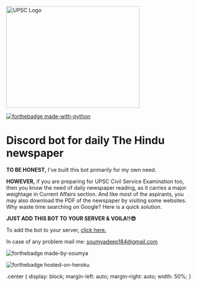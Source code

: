 <img src="https://github.com/imsoumya18/newspaper_bot/blob/main/assets/UPSC.jpg" alt="UPSC Logo" width="356" height="272" class='center'>

[![forthebadge made-with-python](http://ForTheBadge.com/images/badges/made-with-python.svg)](https://www.python.org/)

# Discord bot for daily The Hindu newspaper
<p>
  <b>TO BE HONEST,</b> I've built this bot primarily for my own need.
</p>

<p>
  <b>HOWEVER,</b> if you are preparing for UPSC Civil Service Examination too, then you know the need of daily newspaper reading, as it carries a major weightage in Current Affairs section. And like most of the aspirants, you may also download the PDF of the newspaper by visiting some websites. Why waste time searching on Google? Here is a quick solution.
</p>

**JUST ADD THIS BOT TO YOUR SERVER & VOILA!!😎**

To add the bot to your server,
<a href="https://discord.com/api/oauth2/authorize?client_id=842376092505473074&permissions=2148001856&scope=bot">click here.</a>

In case of any problem mail me: <a href="mailto:soumyadeep184@gmail.com">soumyadeep184@gmail.com</a> 

![forthebadge made-by-soumya](https://img.shields.io/badge/CREATED_BY-SOUMYA-blue)


![forthebadge hosted-on-heroku](https://img.shields.io/badge/HOSTED_ON-HEROKU-brightgreen)


.center {
  display: block;
  margin-left: auto;
  margin-right: auto;
  width: 50%;
}
